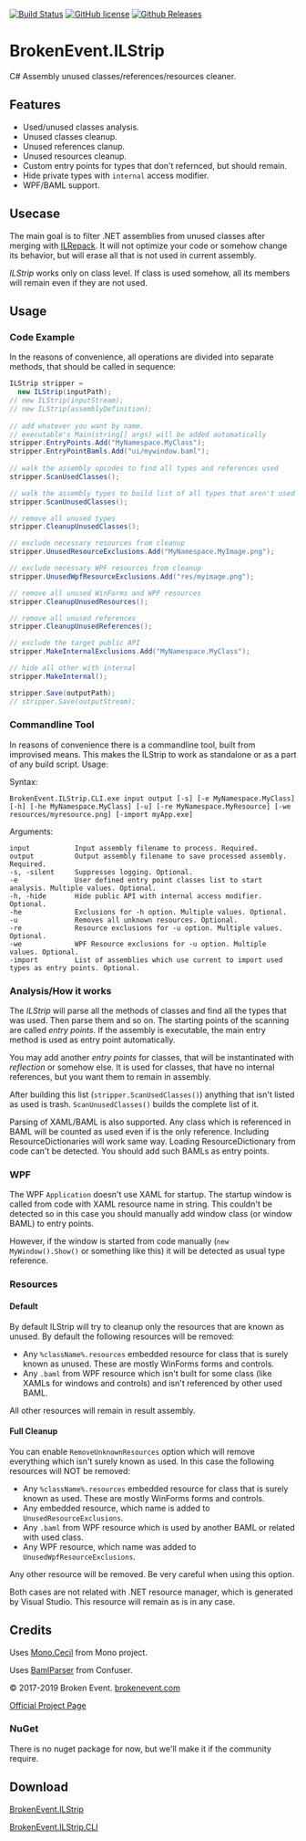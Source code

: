 [![Build Status](https://img.shields.io/appveyor/ci/BrokenEvent/ILStrip/master.svg?style=flat-square)](https://ci.appveyor.com/project/BrokenEvent/ilstrip)
[![GitHub license](https://img.shields.io/badge/license-MIT-brightgreen.svg?style=flat-square)](https://raw.githubusercontent.com/BrokenEvent/ILStrip/master/LICENSE)
[![Github Releases](https://img.shields.io/github/downloads/BrokenEvent/ILStrip/total.svg?style=flat-square)](https://github.com/BrokenEvent/ILStrip/releases)

# BrokenEvent.ILStrip

C# Assembly unused classes/references/resources cleaner.

## Features

* Used/unused classes analysis.
* Unused classes cleanup.
* Unused references clanup.
* Unused resources cleanup.
* Custom entry points for types that don't refernced, but should remain.
* Hide private types with `internal` access modifier.
* WPF/BAML support.

## Usecase

The main goal is to filter .NET assemblies from unused classes after merging with [ILRepack](https://github.com/ststeiger/ILRepack).
It will not optimize your code or somehow change its behavior, but will erase all that is not used in current assembly.

*ILStrip* works only on class level. If class is used somehow, all its members will remain even if they are not used.

## Usage

### Code Example

In the reasons of convenience, all operations are divided into separate methods, that should be called in sequence:

```C#
ILStrip stripper =
  new ILStrip(inputPath);
// new ILStrip(inputStream);
// new ILStrip(assemblyDefinition);
    
// add whatever you want by name.
// executable's Main(string[] args) will be added automatically
stripper.EntryPoints.Add("MyNamespace.MyClass");
stripper.EntryPointBamls.Add("ui/mywindow.baml");
    
// walk the assembly opcodes to find all types and references used
stripper.ScanUsedClasses();

// walk the assembly types to build list of all types that aren't used
stripper.ScanUnusedClasses();

// remove all unused types
stripper.CleanupUnusedClasses();

// exclude necessary resources from cleanup
stripper.UnusedResourceExclusions.Add("MyNamespace.MyImage.png");

// exclude necessary WPF resources from cleanup
stripper.UnusedWpfResourceExclusions.Add("res/myimage.png");

// remove all unused WinForms and WPF resources
stripper.CleanupUnusedResources();

// remove all unused references
stripper.CleanupUnusedReferences();

// exclude the target public API
stripper.MakeInternalExclusions.Add("MyNamespace.MyClass");

// hide all other with internal
stripper.MakeInternal();

stripper.Save(outputPath);
// stripper.Save(outputStream);
```

### Commandline Tool

In reasons of convenience there is a commandline tool, built from improvised means.
This makes the ILStrip to work as standalone or as a part of any build script. 
Usage:

Syntax:

    BrokenEvent.ILStrip.CLI.exe input output [-s] [-e MyNamespace.MyClass] [-h] [-he MyNamespace.MyClass] [-u] [-re MyNamespace.MyResource] [-we resources/myresource.png] [-import myApp.exe]

Arguments:

    input           Input assembly filename to process. Required.
    output          Output assembly filename to save processed assembly. Required.
    -s, -silent     Suppresses logging. Optional.
    -e              User defined entry point classes list to start analysis. Multiple values. Optional.
    -h, -hide       Hide public API with internal access modifier. Optional.
    -he             Exclusions for -h option. Multiple values. Optional.
    -u              Removes all unknown resources. Optional.
    -re             Resource exclusions for -u option. Multiple values. Optional.
    -we             WPF Resource exclusions for -u option. Multiple values. Optional.
    -import         List of assemblies which use current to import used types as entry points. Optional.


### Analysis/How it works
The *ILStrip* will parse all the methods of classes and find all the types that was used. Then parse them and so on.
The starting points of the scanning are called *entry points*. If the assembly is executable, the main entry method is used as entry point automatically.

You may add another *entry points* for classes, that will be instantinated with *reflection* or somehow else.
It is used for classes, that have no internal references, but you want them to remain in assembly.

After building this list (`stripper.ScanUsedClasses()`) anything that isn't listed as used is trash. `ScanUnusedClasses()` builds the complete list of it.

Parsing of XAML/BAML is also supported. Any class which is referenced in BAML will be counted as used even if is the only reference.
Including ResourceDictionaries will work same way. Loading ResourceDictionary from code can't be detected. You should add such BAMLs as entry points.

### WPF
The WPF `Application` doesn't use XAML for startup. The startup window is called from code with XAML resource name in string.
This couldn't be detected so in this case you should manually add window class (or window BAML) to entry points.

However, if the window is started from code manually (`new MyWindow().Show()` or something like this) it will be detected as usual type reference.

### Resources

#### Default

By default ILStrip will try to cleanup only the resources that are known as unused. By default the following resources will be removed:

* Any `%className%.resources` embedded resource for class that is surely known as unused. These are mostly WinForms forms and controls.
* Any `.baml` from WPF resource which isn't built for some class (like XAMLs for windows and controls) and isn't referenced by other used BAML.

All other resources will remain in result assembly.

#### Full Cleanup

You can enable `RemoveUnknownResources` option which will remove everything which isn't surely known as used. In this case the following resources will NOT be removed:

* Any `%className%.resources` embedded resource for class that is surely known as used. These are mostly WinForms forms and controls.
* Any embedded resource, which name is added to `UnusedResourceExclusions`.
* Any `.baml` from WPF resource which is used by another BAML or related with used class.
* Any WPF resource, which name was added to `UnusedWpfResourceExclusions`.

Any other resource will be removed. Be very careful when using this option.

Both cases are not related with .NET resource manager, which is generated by Visual Studio. This resource will remain as is in any case.

## Credits
Uses [Mono.Cecil](https://github.com/jbevain/cecil) from Mono project.

Uses [BamlParser](https://github.com/timotei/bamlparser) from Confuser.

© 2017-2019 Broken Event. [brokenevent.com](https://brokenevent.com)

[Official Project Page](https://brokenevent.com/projects/ilstrip)

### NuGet

There is no nuget package for now, but we'll make it if the community require.

## Download
[BrokenEvent.ILStrip](https://ci.appveyor.com/api/projects/BrokenEvent/ilstrip/artifacts/BrokenEvent.ILStrip.zip)

[BrokenEvent.ILStrip.CLI](https://ci.appveyor.com/api/projects/BrokenEvent/ilstrip/artifacts/BrokenEvent.ILStrip.CLI.zip)
